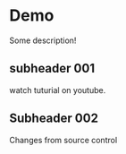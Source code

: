 # Demo

Some description!

## subheader 001

watch tuturial on youtube.

## **Subheader 002** 

Changes from source control